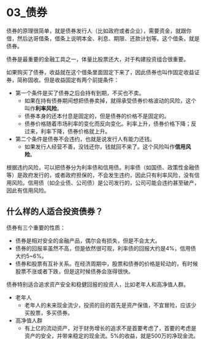 
# 03_债券

债券的原理很简单，就是债券发行人（比如政府或者企业），需要资金，就跟你借，然后达哥借条，借条上说明本金、利息、期限、还款计划等。这个借条，就是债券。

债券是最重要的金融工具之一，体量比股票还大，对于构建投资组合很重要。

如果购买了债券，收益就在这个借条里面固定下来了，因此债券也叫作固定收益证券，简称固收。但是收益固定有两个前提条件：

- 第一个条件是买了债券之后会持有到期，不买也不卖。
  - 如果在持有债券期间想把债券卖掉，就得承受债券价格波动的风险，这个叫作**利率风险**。
  - 债券本身的还本付息是固定的，但是债券的价格不是固定的。
  - 债券价格随着市场利率的变化而反向变化。利率上升，债券价格下降；反过来，利率下降，债券价格就上升。
- 第二个条件是债券不会违约，也就是说发行人有能力还钱。
  - 如果发行人经营不善，没钱还你，钱就回不来了。这个风险叫作**信用风险**。

根据违约风险，可以把债券分为利率债和信用债。利率债（如国债、政策性金融债等）是政府发行的，或者政府担保的，不会发生违约，因此只有利率风险，没有信用风险。信用债（如企业债、公司债）是公司发行的，公司可能会违约甚至破产，因此有信用风险。

## 什么样的人适合投资债券？

债券有三个重要的性质：
- 债券是相对安全的金融产品，偶尔会有损失，但是不会太大。
- 债券的回报率虽然不高，但是依然很可观，利率债的回报大约是4%，信用债大约5~6%。
- 债券和股票有互补关系。在经济周期中，股票和债券的价格是轮动的，有时候股票不涨或者下跌，但是这时候债券会涨得很快。


债券特别适合追求资产安全和稳健回报的投资人，比如老年人和高净值人群。

- 老年人
  - 老年人的未来现金流少，投资的目的首先是资产保值，不宜冒险，应该少买股票，多买债券。
- 高净值人群
  - 有上亿的流动资产，对于财务增长的追求不是首要考虑了，首要的考虑是资产的安全，并带来稳定的现金流。5%的收益，就是500万的净现金流。

